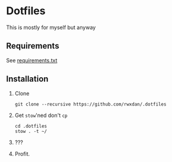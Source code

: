 # Dotfiles

This is mostly for myself but anyway

## Requirements

See [requirements.txt](./requirements.txt)

## Installation

1. Clone

   ```
   git clone --recursive https://github.com/rwxdan/.dotfiles
   ```

2. Get `stow`'ned don't `cp`
   ```
   cd .dotfiles
   stow . -t ~/
   ```
3. ???
4. Profit.
